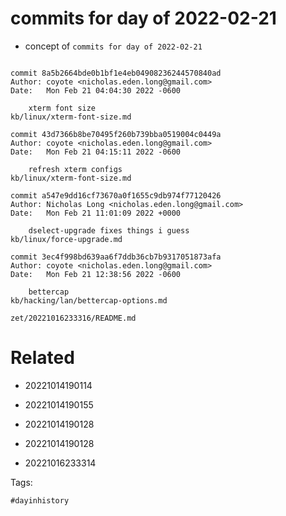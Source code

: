 # commits for day of 2022-02-21

- concept of `commits for day of 2022-02-21`

```

commit 8a5b2664bde0b1bf1e4eb04908236244570840ad
Author: coyote <nicholas.eden.long@gmail.com>
Date:   Mon Feb 21 04:04:30 2022 -0600

    xterm font size
kb/linux/xterm-font-size.md

commit 43d7366b8be70495f260b739bba0519004c0449a
Author: coyote <nicholas.eden.long@gmail.com>
Date:   Mon Feb 21 04:15:11 2022 -0600

    refresh xterm configs
kb/linux/xterm-font-size.md

commit a547e9dd16cf73670a0f1655c9db974f77120426
Author: Nicholas Long <nicholas.eden.long@gmail.com>
Date:   Mon Feb 21 11:01:09 2022 +0000

    dselect-upgrade fixes things i guess
kb/linux/force-upgrade.md

commit 3ec4f998bd639aa6f7ddb36cb7b9317051873afa
Author: coyote <nicholas.eden.long@gmail.com>
Date:   Mon Feb 21 12:38:56 2022 -0600

    bettercap
kb/hacking/lan/bettercap-options.md
```

` zet/20221016233316/README.md `

# Related

- 20221014190114

- 20221014190155

- 20221014190128

- 20221014190128

- 20221016233314

Tags:

    #dayinhistory
